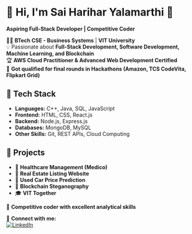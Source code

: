 
# 👋 Hi, I'm Sai Harihar Yalamarthi  🚀  

**Aspiring Full-Stack Developer | Competitive Coder**  

👨‍💻 **BTech CSE - Business Systems** | **VIT University**  
💡 Passionate about **Full-Stack Development, Software Development, Machine Learning, and Blockchain**  
🏆 **AWS Cloud Practitioner & Advanced Web Development Certified**  
🎯 **Got qualified for final rounds in Hackathons (Amazon, TCS CodeVita, Flipkart Grid)**  

## 🔧 Tech Stack  
- **Languages:** C++, Java, SQL, JavaScript  
- **Frontend:** HTML, CSS, React.js  
- **Backend:** Node.js, Express.js  
- **Databases:** MongoDB, MySQL  
- **Other Skills:** Git, REST APIs, Cloud Computing  

## 📂 Projects  
- 🏥 **Healthcare Management (Medico)**  
- 🏡 **Real Estate Listing Website**  
- 🚗 **Used Car Price Prediction**  
- 🔐 **Blockchain Steganography**  
- 🎓 **VIT Together**  

🧠 **Competitive coder with excellent analytical skills**  

🔗 **Connect with me:**  
[![LinkedIn](https://img.shields.io/badge/LinkedIn-Profile-blue?style=flat&logo=linkedin)](https://www.linkedin.com/in/your-profile)  

